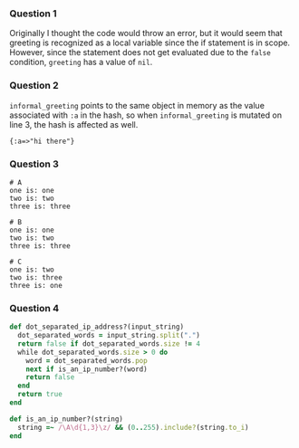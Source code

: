 ### Question 1
Originally I thought the code would throw an error, but it would seem that greeting is recognized as a local variable since the if statement is in scope. However, since the statement does not get evaluated due to the `false` condition, `greeting` has a value of `nil`.

### Question 2
`informal_greeting` points to the same object in memory as the value associated with `:a` in the hash, so when `informal_greeting` is mutated on line 3, the hash is affected as well.
```
{:a=>"hi there"}
```

### Question 3
```
# A
one is: one
two is: two
three is: three

# B
one is: one
two is: two
three is: three

# C
one is: two
two is: three
three is: one
```

### Question 4
```ruby
def dot_separated_ip_address?(input_string)
  dot_separated_words = input_string.split(".")
  return false if dot_separated_words.size != 4
  while dot_separated_words.size > 0 do
    word = dot_separated_words.pop
    next if is_an_ip_number?(word)
    return false
  end
  return true
end

def is_an_ip_number?(string)
  string =~ /\A\d{1,3}\z/ && (0..255).include?(string.to_i)
end
```